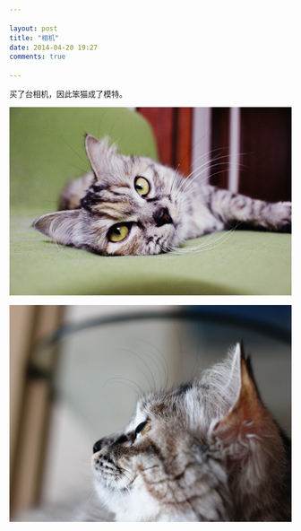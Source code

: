 ```yaml
---

layout: post
title: "相机"
date: 2014-04-20 19:27
comments: true

---
```

买了台相机，因此笨猫成了模特。

![Miao](/media/pic/miao05.jpg)

![Miao](/media/pic/miao06.jpg)